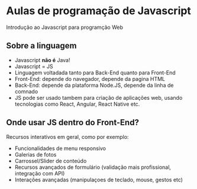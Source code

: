 # Aulas de programação de Javascript

Introdução ao Javascript para programção Web

## Sobre a linguagem

- Javascript **não é** Java!
- Javascript = JS
- Linguagem voltadada tanto para Back-End quanto para Front-End
- Front-End: depende do navegador, depende da pagina HTML
- Back-End: depende da plataforma Node.JS, depende da linha de comnado
- JS pode ser usado tambem para criação de aplicações web, usando tecnologias  como React, Angular, React Native etc.

## Onde usar JS dentro do Front-End?

Recursos interativos em geral, como por exemplo:

- Funcionalidades de menu responsivo
- Galerias de fotos
- Carrossel/Slider de conteúdo
- Recursos avançados de formulário (validação mais profissional, integração com API)
- Interações avançadas (manipulaçoes de teclado, mouse, gestos etc)


